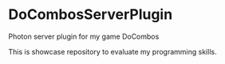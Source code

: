 # DoCombosServerPlugin
Photon server plugin for my game DoCombos

This is showcase repository to evaluate my programming skills.
